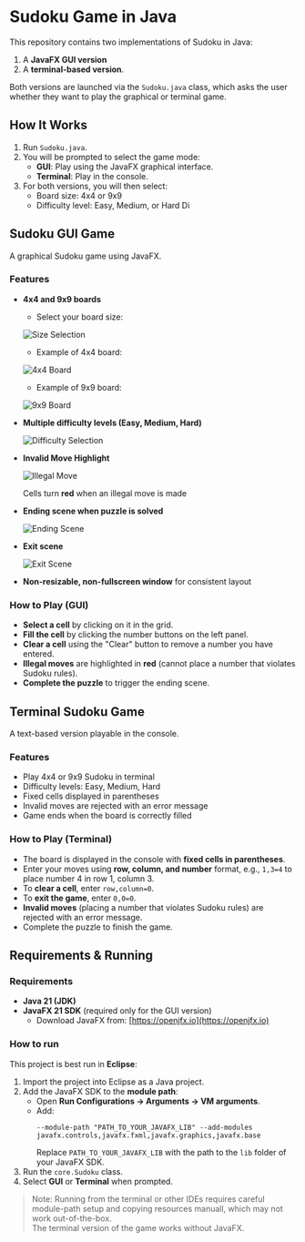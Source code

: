 # Sudoku Game in Java

This repository contains two implementations of Sudoku in Java: 
1. A **JavaFX GUI version** 
2. A **terminal-based version**. 

Both versions are launched via the `Sudoku.java` class, which asks the user whether they want to play the graphical or terminal game.

## How It Works

1. Run `Sudoku.java`.
2. You will be prompted to select the game mode:
   - **GUI**: Play using the JavaFX graphical interface.
   - **Terminal**: Play in the console.
3. For both versions, you will then select:
   - Board size: 4x4 or 9x9
   - Difficulty level: Easy, Medium, or Hard
Di
## Sudoku GUI Game

A graphical Sudoku game using JavaFX.

### Features

- **4x4 and 9x9 boards**
  
   - Select your board size:
  
  ![Size Selection](images/size_scene.png)

   - Example of 4x4 board:
  
  ![4x4 Board](images/4x4_board.png)

   - Example of 9x9 board:
  
  ![9x9 Board](images/9x9_board.png)

- **Multiple difficulty levels (Easy, Medium, Hard)**
  
  ![Difficulty Selection](images/difficulty_scene.png)

- **Invalid Move Highlight**
    
  ![Illegal Move](images/illegal_move.png)
  
  Cells turn **red** when an illegal move is made

- **Ending scene when puzzle is solved**
  
  ![Ending Scene](images/ending_scene.png)

- **Exit scene**
  
  ![Exit Scene](images/exit_scene.png)

- **Non-resizable, non-fullscreen window** for consistent layout

### How to Play (GUI)

- **Select a cell** by clicking on it in the grid.
- **Fill the cell** by clicking the number buttons on the left panel.
- **Clear a cell** using the "Clear" button to remove a number you have entered.
- **Illegal moves** are highlighted in **red** (cannot place a number that violates Sudoku rules).
- **Complete the puzzle** to trigger the ending scene.

## Terminal Sudoku Game

A text-based version playable in the console.

### Features
- Play 4x4 or 9x9 Sudoku in terminal
- Difficulty levels: Easy, Medium, Hard
- Fixed cells displayed in parentheses
- Invalid moves are rejected with an error message
- Game ends when the board is correctly filled

### How to Play (Terminal)

- The board is displayed in the console with **fixed cells in parentheses**.
- Enter your moves using **row, column, and number** format, e.g., `1,3=4` to place number 4 in row 1, column 3.
- To **clear a cell**, enter `row,column=0`.
- To **exit the game**, enter `0,0=0`.
- **Invalid moves** (placing a number that violates Sudoku rules) are rejected with an error message.
- Complete the puzzle to finish the game.

## Requirements & Running

### Requirements
- **Java 21 (JDK)**  
- **JavaFX 21 SDK** (required only for the GUI version)  
  - Download JavaFX from: [https://openjfx.io](https://openjfx.io)  

### How to run

This project is best run in **Eclipse**:

1. Import the project into Eclipse as a Java project.
2. Add the JavaFX SDK to the **module path**:
   - Open **Run Configurations → Arguments → VM arguments**.
   - Add:
     ```
     --module-path "PATH_TO_YOUR_JAVAFX_LIB" --add-modules javafx.controls,javafx.fxml,javafx.graphics,javafx.base
     ```
     Replace `PATH_TO_YOUR_JAVAFX_LIB` with the path to the `lib` folder of your JavaFX SDK.
3. Run the `core.Sudoku` class.
4. Select **GUI** or **Terminal** when prompted.

> Note: Running from the terminal or other IDEs requires careful module-path setup
> and copying resources manuall, which may not work out-of-the-box.  
> The terminal version of the game works without JavaFX.
